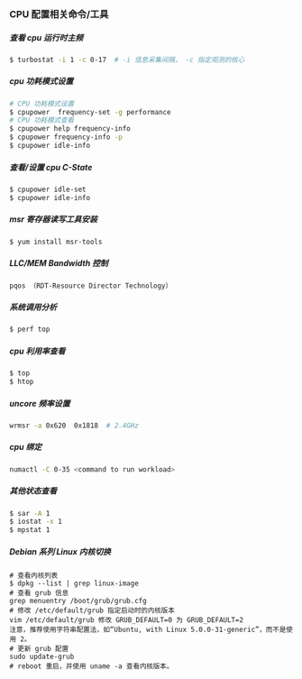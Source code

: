### CPU 配置相关命令/工具

##### 查看 cpu 运行时主频
```bash
$ turbostat -i 1 -c 0-17  # -i 信息采集间隔， -c 指定观测的核心
```

##### cpu 功耗模式设置
```bash
# CPU 功耗模式设置
$ cpupower  frequency-set -g performance
# CPU 功耗模式查看
$ cpupower help frequency-info
$ cpupower frequency-info -p
$ cpupower idle-info
```

##### 查看/设置 cpu C-State
```bash
$ cpupower idle-set
$ cpupower idle-info
```

##### msr 寄存器读写工具安装
```bash
$ yum install msr-tools
```

##### LLC/MEM Bandwidth 控制
```bash
pqos （RDT-Resource Director Technology）
```

##### 系统调用分析
```bash
$ perf top
```

##### cpu 利用率查看
```bash
$ top
$ htop
```

##### uncore 频率设置
```bash
wrmsr -a 0x620  0x1818  # 2.4GHz
```

##### cpu 绑定
```bash
numactl -C 0-35 <command to run workload>
```

##### 其他状态查看
```bash
$ sar -A 1
$ iostat -x 1
$ mpstat 1
```

##### Debian 系列 Linux 内核切换
```
# 查看内核列表
$ dpkg --list | grep linux-image
# 查看 grub 信息
grep menuentry /boot/grub/grub.cfg
# 修改 /etc/default/grub 指定启动时的内核版本
vim /etc/default/grub 修改 GRUB_DEFAULT=0 为 GRUB_DEFAULT=2
注意，推荐使用字符串配置法，如“Ubuntu, with Linux 5.0.0-31-generic”，而不是使用 2。
# 更新 grub 配置
sudo update-grub
# reboot 重启，并使用 uname -a 查看内核版本。
```
